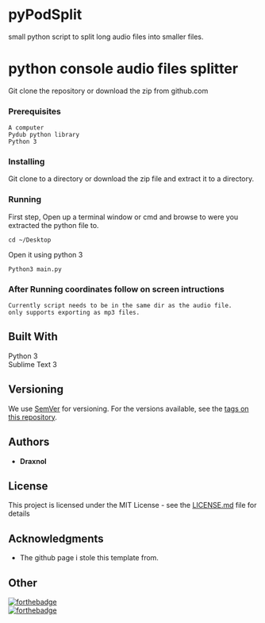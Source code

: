 # pyPodSplit
small python script to split long audio files into smaller files.
# python console audio files splitter

Git clone the repository or download the zip from github.com
### Prerequisites


```
A computer
Pydub python library
Python 3
```

### Installing
Git clone to a directory or download the zip file and extract it to a directory.
### Running
First step, Open up a terminal window or cmd and browse to were you extracted the python file to.

```
cd ~/Desktop
```

Open it using python 3

```
Python3 main.py
```
### After Running coordinates follow on screen intructions
```
Currently script needs to be in the same dir as the audio file.
only supports exporting as mp3 files.
```

## Built With
Python 3  
Sublime Text 3

## Versioning

We use [SemVer](http://semver.org/) for versioning. For the versions available, see the [tags on this repository](https://github.com/your/project/tags). 

## Authors

* **Draxnol**

## License

This project is licensed under the MIT License - see the [LICENSE.md](LICENSE.md) file for details

## Acknowledgments

* The github page i stole this template from.
## Other
[![forthebadge](http://forthebadge.com/images/badges/uses-badges.svg)](http://forthebadge.com)  
[![forthebadge](http://forthebadge.com/images/badges/built-with-resentment.svg)](http://forthebadge.com)
